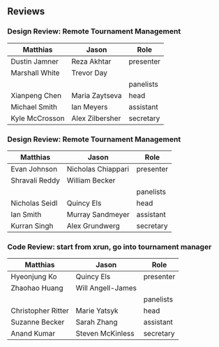 ## Reviews 

### Design Review: Remote Tournament Management 

| Matthias 	         | Jason  		  | Role		   |
| ---------------------- | ---------------------- | ---------------------- |
| Dustin Jamner | Reza Akhtar | presenter |
| Marshall White | Trevor Day |           |
|                   |                   | panelists |
| Xianpeng Chen | Maria Zaytseva | head |
| Michael Smith | Ian Meyers | assistant |
| Kyle McCrosson | Alex Zilbersher | secretary |

### Design Review: Remote Tournament Management 

| Matthias 	         | Jason  		  | Role		   |
| ---------------------- | ---------------------- | ---------------------- |
| Evan Johnson | Nicholas Chiappari | presenter |
| Shravali Reddy | William Becker |           |
|                   |                   | panelists |
| Nicholas Seidl | Quincy Els | head |
| Ian Smith | Murray Sandmeyer | assistant |
| Kurran Singh | Alex Grundwerg | secretary |

### Code Review: start from xrun, go into tournament manager 

| Matthias 	         | Jason  		  | Role		   |
| ---------------------- | ---------------------- | ---------------------- |
| Hyeonjung Ko | Quincy Els | presenter |
| Zhaohao Huang | Will Angell-James |           |
|                   |                   | panelists |
| Christopher Ritter | Marie Yatsyk | head |
| Suzanne Becker | Sarah Zhang | assistant |
| Anand Kumar | Steven McKinless | secretary |
